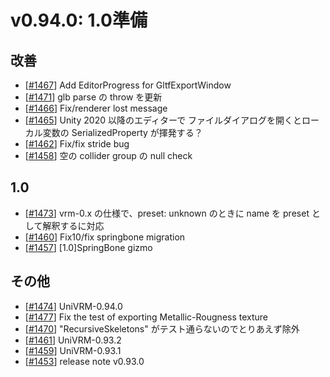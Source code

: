 # v0.94.0: 1.0準備

## 改善
* [[\#1467](https://github.com/matonnet/UniVRM/pull/1467)] Add EditorProgress for GltfExportWindow
* [[\#1471](https://github.com/matonnet/UniVRM/pull/1471)] glb parse の throw を更新
* [[\#1466](https://github.com/matonnet/UniVRM/pull/1466)] Fix/renderer lost message
* [[\#1465](https://github.com/matonnet/UniVRM/pull/1465)] Unity 2020 以降のエディターで ファイルダイアログを開くとローカル変数の SerializedProperty が揮発する？
* [[\#1462](https://github.com/matonnet/UniVRM/pull/1462)] Fix/fix stride bug
* [[\#1458](https://github.com/matonnet/UniVRM/pull/1458)] 空の collider group の null check

## 1.0
* [[\#1473](https://github.com/matonnet/UniVRM/pull/1473)] vrm-0.x の仕様で、preset: unknown のときに name を preset として解釈するに対応
* [[\#1460](https://github.com/matonnet/UniVRM/pull/1460)] Fix10/fix springbone migration
* [[\#1457](https://github.com/matonnet/UniVRM/pull/1457)] [1.0]SpringBone gizmo

## その他
* [[\#1474](https://github.com/matonnet/UniVRM/pull/1474)] UniVRM-0.94.0
* [[\#1477](https://github.com/matonnet/UniVRM/pull/1477)] Fix the test of exporting Metallic-Rougness texture
* [[\#1470](https://github.com/matonnet/UniVRM/pull/1470)] "RecursiveSkeletons" がテスト通らないのでとりあえず除外
* [[\#1461](https://github.com/matonnet/UniVRM/pull/1461)] UniVRM-0.93.2
* [[\#1459](https://github.com/matonnet/UniVRM/pull/1459)] UniVRM-0.93.1
* [[\#1453](https://github.com/matonnet/UniVRM/pull/1453)] release note v0.93.0
